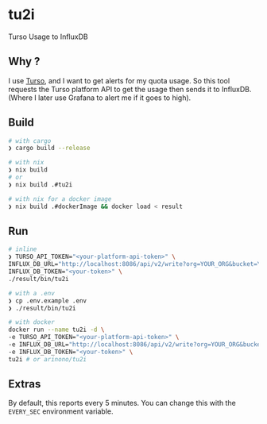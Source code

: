 # tu2i

Turso Usage to InfluxDB

## Why ?

I use [Turso](https://turso.tech/), and I want to get alerts for my quota usage.
So this tool requests the Turso platform API to get the usage then sends it
to InfluxDB. (Where I later use Grafana to alert me if it goes to high).

## Build

```bash
# with cargo
❯ cargo build --release

# with nix
❯ nix build
# or
❯ nix build .#tu2i

# with nix for a docker image
❯ nix build .#dockerImage && docker load < result
```

## Run

```bash
# inline
❯ TURSO_API_TOKEN="<your-platform-api-token>" \
INFLUX_DB_URL="http://localhost:8086/api/v2/write?org=YOUR_ORG&bucket=YOUR_BUCKET&precision=ms" \
INFLUX_DB_TOKEN="<your-token>" \
./result/bin/tu2i

# with a .env
❯ cp .env.example .env
❯ ./result/bin/tu2i

# with docker
docker run --name tu2i -d \
-e TURSO_API_TOKEN="<your-platform-api-token>" \
-e INFLUX_DB_URL="http://localhost:8086/api/v2/write?org=YOUR_ORG&bucket=YOUR_BUCKET&precision=ms" \
-e INFLUX_DB_TOKEN="<your-token>" \
tu2i # or arinono/tu2i
```

## Extras

By default, this reports every 5 minutes. You can change this with the `EVERY_SEC` environment variable.
